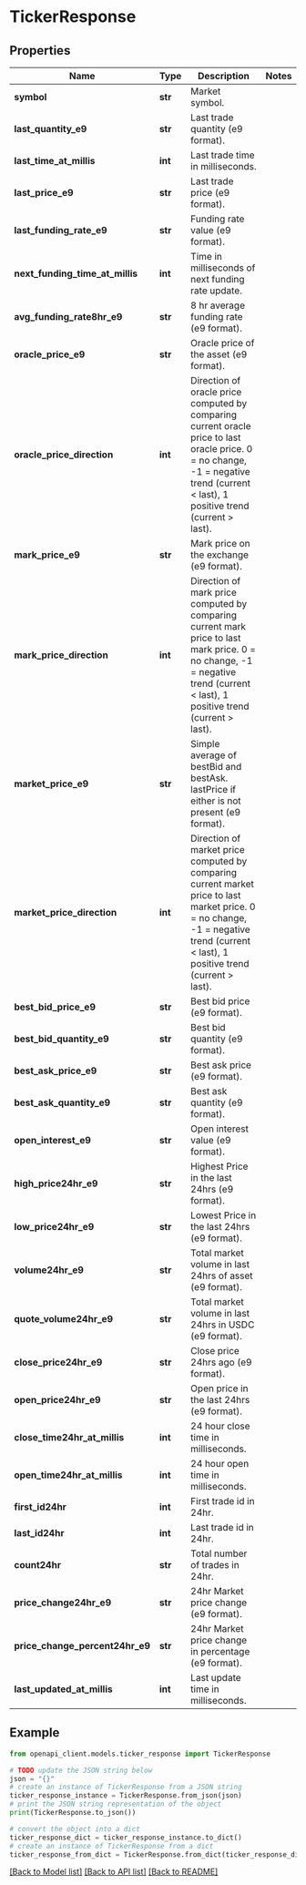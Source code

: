 # TickerResponse


## Properties

Name | Type | Description | Notes
------------ | ------------- | ------------- | -------------
**symbol** | **str** | Market symbol. | 
**last_quantity_e9** | **str** | Last trade quantity (e9 format). | 
**last_time_at_millis** | **int** | Last trade time in milliseconds. | 
**last_price_e9** | **str** | Last trade price (e9 format). | 
**last_funding_rate_e9** | **str** | Funding rate value (e9 format). | 
**next_funding_time_at_millis** | **int** | Time in milliseconds of next funding rate update. | 
**avg_funding_rate8hr_e9** | **str** | 8 hr average funding rate (e9 format). | 
**oracle_price_e9** | **str** | Oracle price of the asset (e9 format). | 
**oracle_price_direction** | **int** | Direction of oracle price computed by comparing current oracle price to last oracle price. 0 &#x3D; no change, -1 &#x3D; negative trend (current &lt; last), 1 positive trend (current &gt; last). | 
**mark_price_e9** | **str** | Mark price on the exchange (e9 format). | 
**mark_price_direction** | **int** | Direction of mark price computed by comparing current mark price to last mark price. 0 &#x3D; no change, -1 &#x3D; negative trend (current &lt; last), 1 positive trend (current &gt; last). | 
**market_price_e9** | **str** | Simple average of bestBid and bestAsk. lastPrice if either is not present (e9 format). | 
**market_price_direction** | **int** | Direction of market price computed by comparing current market price to last market price. 0 &#x3D; no change, -1 &#x3D; negative trend (current &lt; last), 1 positive trend (current &gt; last). | 
**best_bid_price_e9** | **str** | Best bid price (e9 format). | 
**best_bid_quantity_e9** | **str** | Best bid quantity (e9 format). | 
**best_ask_price_e9** | **str** | Best ask price (e9 format). | 
**best_ask_quantity_e9** | **str** | Best ask quantity (e9 format). | 
**open_interest_e9** | **str** | Open interest value (e9 format). | 
**high_price24hr_e9** | **str** | Highest Price in the last 24hrs (e9 format). | 
**low_price24hr_e9** | **str** | Lowest Price in the last 24hrs (e9 format). | 
**volume24hr_e9** | **str** | Total market volume in last 24hrs of asset (e9 format). | 
**quote_volume24hr_e9** | **str** | Total market volume in last 24hrs in USDC (e9 format). | 
**close_price24hr_e9** | **str** | Close price 24hrs ago (e9 format). | 
**open_price24hr_e9** | **str** | Open price in the last 24hrs (e9 format). | 
**close_time24hr_at_millis** | **int** | 24 hour close time in milliseconds. | 
**open_time24hr_at_millis** | **int** | 24 hour open time in milliseconds. | 
**first_id24hr** | **int** | First trade id in 24hr. | 
**last_id24hr** | **int** | Last trade id in 24hr. | 
**count24hr** | **str** | Total number of trades in 24hr. | 
**price_change24hr_e9** | **str** | 24hr Market price change (e9 format). | 
**price_change_percent24hr_e9** | **str** | 24hr Market price change in percentage (e9 format). | 
**last_updated_at_millis** | **int** | Last update time in milliseconds. | 

## Example

```python
from openapi_client.models.ticker_response import TickerResponse

# TODO update the JSON string below
json = "{}"
# create an instance of TickerResponse from a JSON string
ticker_response_instance = TickerResponse.from_json(json)
# print the JSON string representation of the object
print(TickerResponse.to_json())

# convert the object into a dict
ticker_response_dict = ticker_response_instance.to_dict()
# create an instance of TickerResponse from a dict
ticker_response_from_dict = TickerResponse.from_dict(ticker_response_dict)
```
[[Back to Model list]](../README.md#documentation-for-models) [[Back to API list]](../README.md#documentation-for-api-endpoints) [[Back to README]](../README.md)


